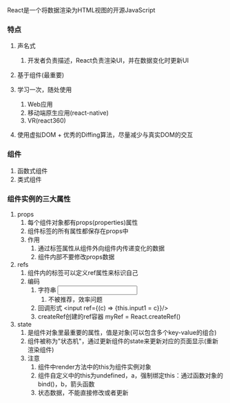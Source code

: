 React是一个将数据渲染为HTML视图的开源JavaScript



### 特点

1. 声名式
   1. 开发者负责描述，React负责渲染UI，并在数据变化时更新UI
2. 基于组件(最重要) 
3. 学习一次，随处使用
   1. Web应用
   2. 移动端原生应用(react-native)
   3. VR(react360)

4. 使用虚拟DOM + 优秀的Diffing算法，尽量减少与真实DOM的交互



### 组件

1. 函数式组件
2. 类式组件

### 组件实例的三大属性

1. props
   1. 每个组件对象都有props(properties)属性
   2. 组件标签的所有属性都保存在props中
   3. 作用
      1. 通过标签属性从组件外向组件内传递变化的数据
      2. 组件内部不要修改props数据
2. refs
   1. 组件内的标签可以定义ref属性来标识自己
   2. 编码
      1. 字符串 <input ref="input1"/>
         1. 不被推荐，效率问题
      2. 回调形式 <input ref={(c) => {this.input1 = c}}/>
      3. createRef创建的ref容器 myRef = React.createRef()
3. state
   1. 是组件对象里最重要的属性，值是对象(可以包含多个key-value的组合)
   2. 组件被称为"状态机"，通过更新组件的state来更新对应的页面显示(重新渲染组件)
   3. 注意
      1. 组件中render方法中的this为组件实例对象
      2. 组件自定义中的this为undefined，a，强制绑定this：通过函数对象的bind()，b，箭头函数
      3. 状态数据，不能直接修改或者更新
